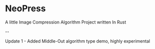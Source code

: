 # NeoPress
A little Image Compression Algorithm Project written In Rust


--

Update 1 - Added Middle-Out algorithm type demo, highly experimental
